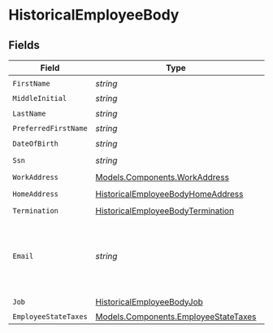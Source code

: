 # HistoricalEmployeeBody


## Fields

| Field                                                                                             | Type                                                                                              | Required                                                                                          | Description                                                                                       |
| ------------------------------------------------------------------------------------------------- | ------------------------------------------------------------------------------------------------- | ------------------------------------------------------------------------------------------------- | ------------------------------------------------------------------------------------------------- |
| `FirstName`                                                                                       | *string*                                                                                          | :heavy_check_mark:                                                                                | N/A                                                                                               |
| `MiddleInitial`                                                                                   | *string*                                                                                          | :heavy_minus_sign:                                                                                | N/A                                                                                               |
| `LastName`                                                                                        | *string*                                                                                          | :heavy_check_mark:                                                                                | N/A                                                                                               |
| `PreferredFirstName`                                                                              | *string*                                                                                          | :heavy_minus_sign:                                                                                | N/A                                                                                               |
| `DateOfBirth`                                                                                     | *string*                                                                                          | :heavy_check_mark:                                                                                | N/A                                                                                               |
| `Ssn`                                                                                             | *string*                                                                                          | :heavy_check_mark:                                                                                | N/A                                                                                               |
| `WorkAddress`                                                                                     | [Models.Components.WorkAddress](../../Models/Components/WorkAddress.md)                           | :heavy_check_mark:                                                                                | N/A                                                                                               |
| `HomeAddress`                                                                                     | [HistoricalEmployeeBodyHomeAddress](../../Models/Components/HistoricalEmployeeBodyHomeAddress.md) | :heavy_check_mark:                                                                                | N/A                                                                                               |
| `Termination`                                                                                     | [HistoricalEmployeeBodyTermination](../../Models/Components/HistoricalEmployeeBodyTermination.md) | :heavy_check_mark:                                                                                | N/A                                                                                               |
| `Email`                                                                                           | *string*                                                                                          | :heavy_minus_sign:                                                                                | Optional. If provided, the email address will be saved to the employee.                           |
| `Job`                                                                                             | [HistoricalEmployeeBodyJob](../../Models/Components/HistoricalEmployeeBodyJob.md)                 | :heavy_check_mark:                                                                                | N/A                                                                                               |
| `EmployeeStateTaxes`                                                                              | [Models.Components.EmployeeStateTaxes](../../Models/Components/EmployeeStateTaxes.md)             | :heavy_minus_sign:                                                                                | N/A                                                                                               |